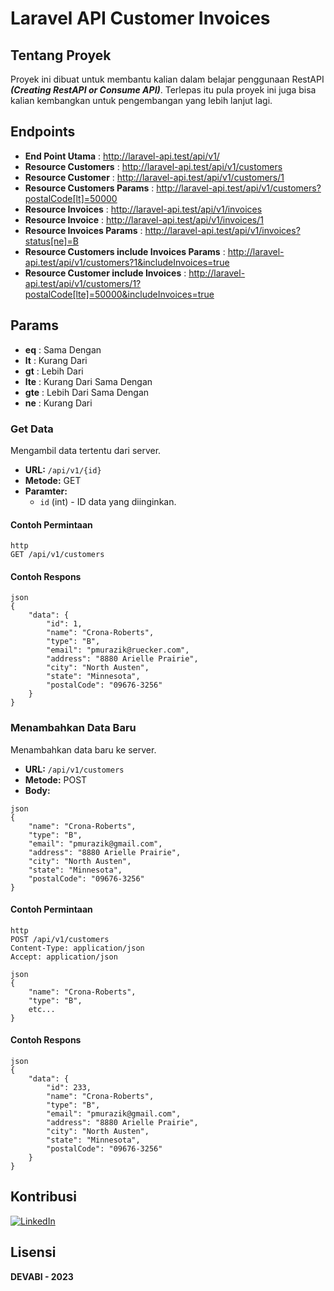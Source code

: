 # Laravel API Customer Invoices

## Tentang Proyek

Proyek ini dibuat untuk membantu kalian dalam belajar penggunaan RestAPI _**(Creating RestAPI or Consume API)**_. Terlepas itu pula proyek ini juga bisa kalian kembangkan untuk pengembangan yang lebih lanjut lagi.

## Endpoints
- **End Point Utama**       : http://laravel-api.test/api/v1/
- **Resource Customers**    : http://laravel-api.test/api/v1/customers
- **Resource Customer**    : http://laravel-api.test/api/v1/customers/1
- **Resource Customers Params**    : http://laravel-api.test/api/v1/customers?postalCode[lt]=50000
- **Resource Invoices**     : http://laravel-api.test/api/v1/invoices
- **Resource Invoice**     : http://laravel-api.test/api/v1/invoices/1
- **Resource Invoices Params**     : http://laravel-api.test/api/v1/invoices?status[ne]=B
- **Resource Customers include Invoices Params** : http://laravel-api.test/api/v1/customers?1&includeInvoices=true
- **Resource Customer include Invoices** : http://laravel-api.test/api/v1/customers/1?postalCode[lte]=50000&includeInvoices=true

## Params
- **eq** : Sama Dengan
- **lt** : Kurang Dari
- **gt** : Lebih Dari
- **lte** : Kurang Dari Sama Dengan
- **gte** : Lebih Dari Sama Dengan
- **ne** : Kurang Dari

### Get Data

Mengambil data tertentu dari server.

- **URL:** `/api/v1/{id}`
- **Metode:** GET
- **Paramter:** 
  - `id` (int) - ID data yang diinginkan.

#### Contoh Permintaan

```
http
GET /api/v1/customers
```

#### Contoh Respons

```
json
{
    "data": {
        "id": 1,
        "name": "Crona-Roberts",
        "type": "B",
        "email": "pmurazik@ruecker.com",
        "address": "8880 Arielle Prairie",
        "city": "North Austen",
        "state": "Minnesota",
        "postalCode": "09676-3256"
    }
}
```

### Menambahkan Data Baru

Menambahkan data baru ke server.

- **URL:** `/api/v1/customers`
- **Metode:** POST
- **Body:**
```
json
{
    "name": "Crona-Roberts",
    "type": "B",
    "email": "pmurazik@gmail.com",
    "address": "8880 Arielle Prairie",
    "city": "North Austen",
    "state": "Minnesota",
    "postalCode": "09676-3256"
}
```

#### Contoh Permintaan

```
http
POST /api/v1/customers
Content-Type: application/json
Accept: application/json

json
{
    "name": "Crona-Roberts",
    "type": "B",
    etc...
}
```

#### Contoh Respons

```
json
{
    "data": {
        "id": 233,
        "name": "Crona-Roberts",
        "type": "B",
        "email": "pmurazik@gmail.com",
        "address": "8880 Arielle Prairie",
        "city": "North Austen",
        "state": "Minnesota",
        "postalCode": "09676-3256"
    }
}
```

## Kontribusi

[![LinkedIn](https://img.shields.io/badge/LinkedIn-0077B5?style=for-the-badge&logo=linkedin&logoColor=white)](https://id.linkedin.com/in/bimanyu-nugroho-firmansyah) 

## Lisensi

**DEVABI - 2023**
